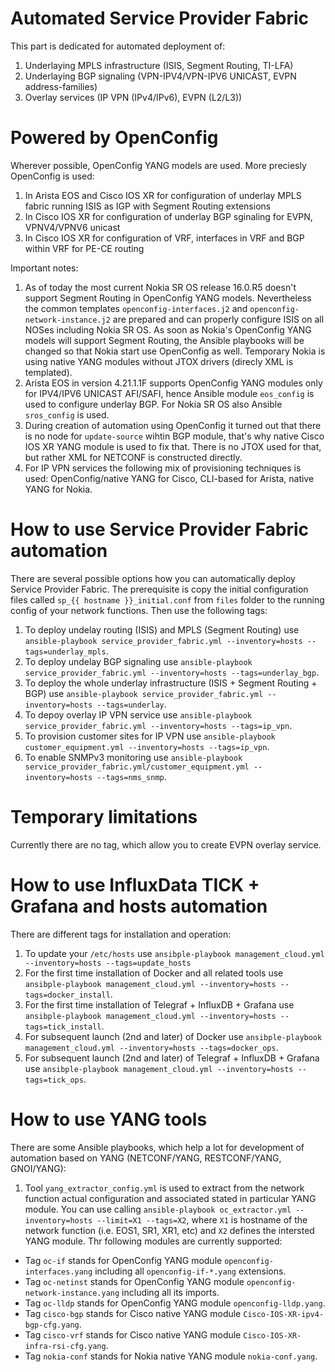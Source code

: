 # Automated Service Provider Fabric

This part is dedicated for automated deployment of:
1) Underlaying MPLS infrastructure (ISIS, Segment Routing, TI-LFA)
2) Underlaying BGP signaling (VPN-IPV4/VPN-IPV6 UNICAST, EVPN address-families)
3) Overlay services (IP VPN (IPv4/IPv6), EVPN (L2/L3))

# Powered by OpenConfig

Wherever possible, OpenConfig YANG models are used. More preciesly OpenConfig is used:
1) In Arista EOS and Cisco IOS XR for configuration of underlay MPLS fabric running ISIS as IGP with Segment Routing extensions
2) In Cisco IOS XR for configuration of underlay BGP sginaling for EVPN, VPNV4/VPNV6 unicast
3) In Cisco IOS XR for configuration of VRF, interfaces in VRF and BGP within VRF for PE-CE routing

Important notes:
1) As of today the most current Nokia SR OS release 16.0.R5 doesn't support Segment Routing in OpenConfig YANG models. Nevertheless the common templates `openconfig-interfaces.j2` and `openconfig-network-instance.j2` are prepared and can properly configure ISIS on all NOSes including Nokia SR OS. As soon as Nokia's OpenConfig YANG models will support Segment Routing, the Ansible playbooks will be changed so that Nokia start use OpenConfig as well. Temporary Nokia is using native YANG modules without JTOX drivers (direcly XML is templated).
2) Arista EOS in version 4.21.1.1F supports OpenConfig YANG modules only for IPV4/IPV6 UNICAST AFI/SAFI, hence Ansible module `eos_config` is used to configure underlay BGP. For Nokia SR OS also Ansible `sros_config` is used.
3) During creation of automation using OpenConfig it turned out that there is no node for `update-source` wihtin BGP module, that's why native Cisco IOS XR YANG module is used to fix that. There is no JTOX used for that, but rather XML for NETCONF is constructed directly.
4) For IP VPN services the following mix of provisioning techniques is used: OpenConfig/native YANG for Cisco, CLI-based for Arista, native YANG for Nokia.

# How to use Service Provider Fabric automation

There are several possible options how you can automatically deploy Service Provider Fabric. The prerequisite is copy the initial configuration files called `sp_{{ hostname }}_initial.conf` from `files` folder to the running config of your network functions. Then use the following tags:
1) To deploy undelay routing (ISIS) and MPLS (Segment Routing) use `ansible-playbook service_provider_fabric.yml --inventory=hosts --tags=underlay_mpls`.
2) To deploy undelay BGP signaling use `ansible-playbook service_provider_fabric.yml --inventory=hosts --tags=underlay_bgp`.
3) To deploy the whole underlay infrastructure (ISIS + Segment Routing + BGP) use `ansible-playbook service_provider_fabric.yml --inventory=hosts --tags=underlay`.
4) To depoy overlay IP VPN service use `ansible-playbook service_provider_fabric.yml --inventory=hosts --tags=ip_vpn`.
5) To provision customer sites for IP VPN use `ansible-playbook customer_equipment.yml --inventory=hosts --tags=ip_vpn`.
6) To enable SNMPv3 monitoring use `ansible-playbook service_provider_fabric.yml/customer_equipment.yml --inventory=hosts --tags=nms_snmp`.

# Temporary limitations

Currently there are no tag, which allow you to create EVPN overlay service.

# How to use InfluxData TICK + Grafana  and hosts automation

There are different tags for installation and operation:
1) To update your `/etc/hosts` use `ansibple-playbook management_cloud.yml --inventory=hosts --tags=update_hosts`
2) For the first time installation of Docker and all related tools use `ansibple-playbook management_cloud.yml --inventory=hosts --tags=docker_install`.
3) For the first time installation of Telegraf + InfluxDB + Grafana use `ansibple-playbook management_cloud.yml --inventory=hosts --tags=tick_install`.
4) For subsequent launch (2nd and later) of Docker use `ansibple-playbook management_cloud.yml --inventory=hosts --tags=docker_ops`.
5) For subsequent launch (2nd and later) of Telegraf + InfluxDB + Grafana use `ansibple-playbook management_cloud.yml --inventory=hosts --tags=tick_ops`.

# How to use YANG tools

There are some Ansible playbooks, which help a lot for development of automation based on YANG (NETCONF/YANG, RESTCONF/YANG, GNOI/YANG):
1) Tool `yang_extractor_config.yml` is used to extract from the network function actual configuration and associated stated in particular YANG module. You can use calling `ansible-playbook oc_extractor.yml --inventory=hosts --limit=X1 --tags=X2`, where `X1` is hostname of the network function (i.e. EOS1, SR1, XR1, etc) and `X2` defines the intersted YANG module. Thr following modules are currently supported:
- Tag `oc-if` stands for OpenConfig YANG module `openconfig-interfaces.yang` including all `openconfig-if-*.yang` extensions.
- Tag `oc-netinst` stands for OpenConfig YANG module `openconfig-network-instance.yang` including all its imports.
- Tag `oc-lldp` stands for OpenConfig YANG module `openconfig-lldp.yang`.
- Tag `cisco-bgp` stands for Cisco native YANG module `Cisco-IOS-XR-ipv4-bgp-cfg.yang`.
- Tag `cisco-vrf` stands for Cisco native YANG module `Cisco-IOS-XR-infra-rsi-cfg.yang`.
- Tag `nokia-conf` stands for Nokia native YANG module `nokia-conf.yang`.
